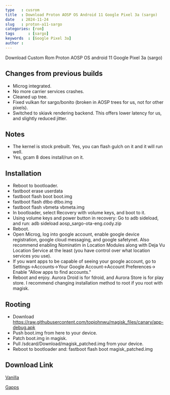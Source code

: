 ```yaml
---
type   : cusrom
title  : Download Proton AOSP OS Android 11 Google Pixel 3a (sargo)
date   : 2024-11-24
slug   : proton-a11-sargo
categories: [rom]
tags      : [sargo]
keywords  : [Google Pixel 3a]
author :
---
```


Download Custom Rom Proton AOSP OS android 11 Google Pixel 3a (sargo)

## Changes from previous builds
- Microg integrated.
- No more carrier services crashes.
- Cleaned up tree.
- Fixed vulkan for sargo/bonito (broken in AOSP trees for us, not for other pixels).
- Switched to skiavk rendering backend. This offers lower latency for us, and slightly reduced jitter.

## Notes
- The kernel is stock prebuilt. Yes, you can flash gulch on it and it will run well.
- Yes, gcam 8 does install/run on it.

## Installation
- Reboot to bootloader.
- fastboot erase userdata
- fastboot flash boot boot.img
- fastboot flash dtbo dtbo.img
- fastboot flash vbmeta vbmeta.img
- In bootloader, select Recovery with volume keys, and boot to it.
- Using volume keys and power button in recovery: Go to adb sideload, and run: adb sideload aosp_sargo-ota-eng.cody.zip
- Reboot.
- Open Microg, log into google account, enable google device registration, google cloud messaging, and google safetynet. Also recommend enabling Nominatim in Location Modules along with Deja Vu Location Service at the least (you have control over what location services you use).
- If you want apps to be capable of seeing your google account, go to Settings->Accounts->Your Google Account->Account Preferences-> Enable "Allow apps to find accounts."
- Reboot and enjoy. Aurora Droid is for fdroid, and Aurora Store is for play store. I recommend changing installation method to root if you root with magisk.

## Rooting
- Download https://raw.githubusercontent.com/topjohnwu/magisk_files/canary/app-debug.apk
- Push boot.img from here to your device.
- Patch boot.img in magisk.
- Pull /sdcard/Download/magisk_patched.img from your device.
- Reboot to bootloader and: fastboot flash boot magisk_patched.img

## Download Link
[Vanilla](https://t.me/pixel3aupdates/216)

[Gapps](https://t.me/pixel3aupdates/239)


